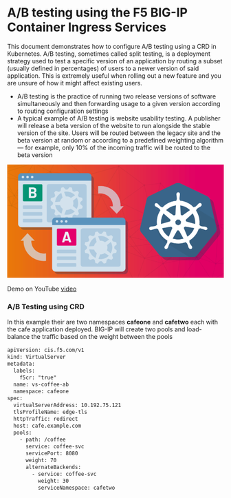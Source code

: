 # A/B testing using the F5 BIG-IP Container Ingress Services

This document demonstrates how to configure A/B testing using a CRD in Kubernetes. A/B testing, sometimes called split testing, is a deployment strategy used to test a specific version of an application by routing a subset (usually defined in percentages) of users to a newer version of said application. This is extremely useful when rolling out a new feature and you are unsure of how it might affect existing users.

* A/B testing is the practice of running two release versions of software simultaneously and then forwarding usage to a given version according to routing configuration settings
* A typical example of A/B testing is website usability testing. A publisher will release a beta version of the website to run alongside the stable version of the site. Users will be routed between the legacy site and the beta version at random or according to a predefined weighting algorithm — for example, only 10% of the incoming traffic will be routed to the beta version

![ab](https://github.com/mdditt2000/kubernetes-1-26/blob/main/ab/diagram/2023-05-10_16-07-50.png)

Demo on YouTube [video]()

### A/B Testing using CRD

In this example their are two namespaces **cafeone** and **cafetwo** each with the cafe application deployed. BIG-IP will create two pools and load-balance the traffic based on the weight between the pools

```
apiVersion: cis.f5.com/v1
kind: VirtualServer
metadata:
  labels:
    f5cr: "true"
  name: vs-coffee-ab
  namespace: cafeone
spec:
  virtualServerAddress: 10.192.75.121
  tlsProfileName: edge-tls
  httpTraffic: redirect
  host: cafe.example.com
  pools:
    - path: /coffee
      service: coffee-svc
      servicePort: 8080
      weight: 70
      alternateBackends:
        - service: coffee-svc
          weight: 30
          serviceNamespace: cafetwo
```

